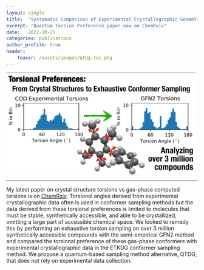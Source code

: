 ```yaml
---
layout: single
title:  "Systematic Comparison of Experimental Crystallographic Geometries and Gas-Phase Computed Conformers for Torsion Preferences"
excerpt: "Quantum Torsion Preference paper now on ChemRxiv"
date:   2022-10-25
categories: publications
author_profile: true
header:
    teaser: /assets/images/qtdg-toc.png
---
```


<div style="font-size:0;">
    <img src="/assets/images/qtdg-toc.png" width="500">
</div>

------

My latest paper on crystal structure torsions vs gas-phase computed torsions is on [ChemRxiv](https://doi.org/10.26434/chemrxiv-2022-h9gjq). Torsional angles derived from experimental crystallographic data often is used in conformer sampling methods but the data derived from these torsional preferences is limited to molecules that must be stable, synthetically accessible, and able to be crystallized, omitting a large part of accessible chemical space. We looked to remedy this by performing an exhaustive torsion sampling on over 3 million synthetically accessible compounds with the semi-empirical GFN2 method and compared the torsional preference of these gas-phase conformers with experimental crystallographic data in the ETKDG conformer sampling method. We propose a quantum-based sampling method alternative, QTDG, that does not rely on experimental data collection.